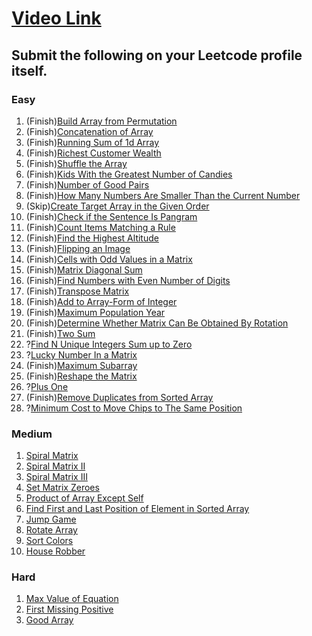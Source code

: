 # [Video Link](https://youtu.be/n60Dn0UsbEk)

## Submit the following on your Leetcode profile itself.

### Easy
1. (Finish)[Build Array from Permutation](https://leetcode.com/problems/build-array-from-permutation/)
2. (Finish)[Concatenation of Array](https://leetcode.com/problems/concatenation-of-array/)
3. (Finish)[Running Sum of 1d Array](https://leetcode.com/problems/running-sum-of-1d-array/)
4. (Finish)[Richest Customer Wealth](https://leetcode.com/problems/richest-customer-wealth/)
5. (Finish)[Shuffle the Array](https://leetcode.com/problems/shuffle-the-array/)
6. (Finish)[Kids With the Greatest Number of Candies](https://leetcode.com/problems/kids-with-the-greatest-number-of-candies/)
7. (Finish)[Number of Good Pairs](https://leetcode.com/problems/number-of-good-pairs/)
8. (Finish)[How Many Numbers Are Smaller Than the Current Number](https://leetcode.com/problems/how-many-numbers-are-smaller-than-the-current-number/)
9. (Skip)[Create Target Array in the Given Order](https://leetcode.com/problems/create-target-array-in-the-given-order/)
10. (Finish)[Check if the Sentence Is Pangram](https://leetcode.com/problems/check-if-the-sentence-is-pangram/)
11. (Finish)[Count Items Matching a Rule](https://leetcode.com/problems/count-items-matching-a-rule/)
12. (Finish)[Find the Highest Altitude](https://leetcode.com/problems/find-the-highest-altitude/)
13. (Finish)[Flipping an Image](https://leetcode.com/problems/flipping-an-image/)
14. (Finish)[Cells with Odd Values in a Matrix](https://leetcode.com/problems/cells-with-odd-values-in-a-matrix/)
15. (Finish)[Matrix Diagonal Sum](https://leetcode.com/problems/matrix-diagonal-sum/)
16. (Finish)[Find Numbers with Even Number of Digits](https://leetcode.com/problems/find-numbers-with-even-number-of-digits/)
17. (Finish)[Transpose Matrix](https://leetcode.com/problems/transpose-matrix/)
18. (Finish)[Add to Array-Form of Integer](https://leetcode.com/problems/add-to-array-form-of-integer/)
19. (Finish)[Maximum Population Year](https://leetcode.com/problems/maximum-population-year/)
20. (Finish)[Determine Whether Matrix Can Be Obtained By Rotation](https://leetcode.com/problems/determine-whether-matrix-can-be-obtained-by-rotation/)
21. (Finish)[Two Sum](https://leetcode.com/problems/two-sum/)
22. ?[Find N Unique Integers Sum up to Zero](https://leetcode.com/problems/find-n-unique-integers-sum-up-to-zero/)
23. ?[Lucky Number In a Matrix](https://leetcode.com/problems/lucky-numbers-in-a-matrix/)
24. (Finish)[Maximum Subarray](https://leetcode.com/problems/maximum-subarray/)
25. (Finish)[Reshape the Matrix](https://leetcode.com/problems/reshape-the-matrix/)
26. ?[Plus One](https://leetcode.com/problems/plus-one/)
27. (Finish)[Remove Duplicates from Sorted Array](https://leetcode.com/problems/remove-duplicates-from-sorted-array/)
28. ?[Minimum Cost to Move Chips to The Same Position](https://leetcode.com/problems/minimum-cost-to-move-chips-to-the-same-position/)

### Medium
1. [Spiral Matrix](https://leetcode.com/problems/spiral-matrix/)
2. [Spiral Matrix II](https://leetcode.com/problems/spiral-matrix-ii/)
3. [Spiral Matrix III](https://leetcode.com/problems/spiral-matrix-iii/)
4. [Set Matrix Zeroes](https://leetcode.com/problems/set-matrix-zeroes/)
5. [Product of Array Except Self](https://leetcode.com/problems/product-of-array-except-self/)
6. [Find First and Last Position of Element in Sorted Array](https://leetcode.com/problems/find-first-and-last-position-of-element-in-sorted-array/)
7. [Jump Game](https://leetcode.com/problems/jump-game/)
8. [Rotate Array](https://leetcode.com/problems/rotate-array/)
9. [Sort Colors](https://leetcode.com/problems/sort-colors/)
10. [House Robber](https://leetcode.com/problems/house-robber/)

### Hard
1. [Max Value of Equation](https://leetcode.com/problems/max-value-of-equation/)
2. [First Missing Positive](https://leetcode.com/problems/first-missing-positive/)
3. [Good Array](https://leetcode.com/problems/check-if-it-is-a-good-array/)
